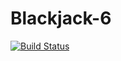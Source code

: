 # Blackjack-6

[![Build Status](https://travis-ci.org/cs361-W16/Blackjack-6.svg?branch=master)](https://travis-ci.org/cs361-W16/Blackjack-6)
